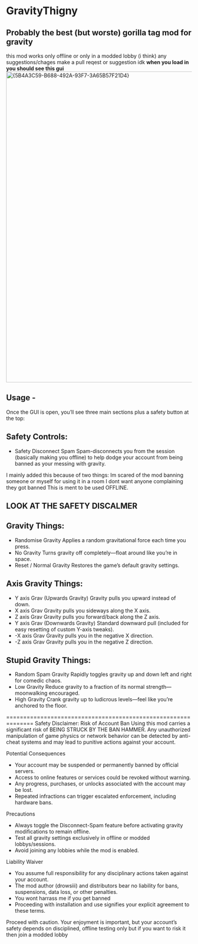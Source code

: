 # GravityThigny
## Probably the best (but worste) gorilla tag mod for gravity
this mod works only offline or only in a modded lobby (i think)
any suggestions/chages make a pull reqest or suggestion idk
**when you load in you should see this gui**
<img width="873" height="844" alt="{5B4A3C59-B688-492A-93F7-3A65B57F21D4}" src="https://github.com/user-attachments/assets/66c7b1b1-b630-4770-abaa-0880a6bacf8e" />


## Usage -
Once the GUI is open, you’ll see three main sections plus a safety button at the top:

## Safety Controls:
- Safety Disconnect Spam
Spam-disconnects you from the session (basically making you offline) to help dodge your account from being banned as your messing with gravity.

I mainly added this because of two things:
Im scared of the mod banning someone or myself for using it in a room
I dont want anyone complaining they got banned 
This is ment to be used OFFLINE.
## LOOK AT THE SAFETY DISCALMER

## Gravity Things:
- Randomise Gravity
Applies a random gravitational force each time you press.
- No Gravity
Turns gravity off completely—float around like you’re in space.
- Reset / Normal Gravity
Restores the game’s default gravity settings.

## Axis Gravity Things:
- Y axis Grav (Upwards Gravity)
Gravity pulls you upward instead of down.
- X axis Grav
Gravity pulls you sideways along the X axis.
- Z axis Grav
Gravity pulls you forward/back along the Z axis.
- Y axis Grav (Downwards Gravity)
Standard downward pull (included for easy resetting of custom Y-axis tweaks).
- -X axis Grav
Gravity pulls you in the negative X direction.
- -Z axis Grav
Gravity pulls you in the negative Z direction.

## Stupid Gravity Things:
- Random Spam Gravity
Rapidly toggles gravity up and down left and right for comedic chaos.
- Low Gravity
Reduce gravity to a fraction of its normal strength—moonwalking encouraged.
- High Gravity
Crank gravity up to ludicrous levels—feel like you’re anchored to the floor.

==============================================================
Safety Disclaimer: Risk of Account Ban
Using this mod carries a significant risk of BEING STRUCK BY THE BAN HAMMER. Any unauthorized manipulation of game physics or network behavior can be detected by anti-cheat systems and may lead to punitive actions against your account.

Potential Consequences
- Your account may be suspended or permanently banned by official servers.
- Access to online features or services could be revoked without warning.
- Any progress, purchases, or unlocks associated with the account may be lost.
- Repeated infractions can trigger escalated enforcement, including hardware bans.

Precautions
- Always toggle the Disconnect-Spam feature before activating gravity modifications to remain offline.
- Test all gravity settings exclusively in offline or modded lobbys/sessions.
- Avoid joining any lobbies while the mod is enabled.


Liability Waiver
- You assume full responsibility for any disciplinary actions taken against your account.
- The mod author (drowsiii) and distributors bear no liability for bans, suspensions, data loss, or other penalties.
- You wont harrass me if you get banned
- Proceeding with installation and use signifies your explicit agreement to these terms.

Proceed with caution. Your enjoyment is important, but your account’s safety depends on disciplined, offline testing only but if you want to risk it then join a modded lobby



